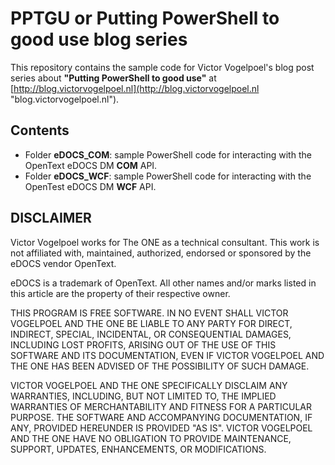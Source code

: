 # PPTGU or Putting PowerShell to good use blog series

This repository contains the sample code for Victor Vogelpoel's blog post series about **"Putting PowerShell to good use"** at [http://blog.victorvogelpoel.nl](http://blog.victorvogelpoel.nl "blog.victorvogelpoel.nl").

## Contents

- Folder **eDOCS_COM**: sample PowerShell code for interacting with the OpenText eDOCS DM **COM** API.
- Folder **eDOCS_WCF**: sample PowerShell code for interacting with the OpenTest eDOCS DM **WCF** API.


## DISCLAIMER

Victor Vogelpoel works for The ONE as a technical consultant. This work is not affiliated with, maintained, authorized, endorsed or sponsored by the eDOCS vendor OpenText.

eDOCS is a trademark of OpenText. All other names and/or marks listed in this article are the property of their respective owner.

THIS PROGRAM IS FREE SOFTWARE. IN NO EVENT SHALL VICTOR VOGELPOEL AND THE ONE BE LIABLE TO ANY PARTY 
FOR DIRECT, INDIRECT, SPECIAL, INCIDENTAL, OR CONSEQUENTIAL DAMAGES, INCLUDING LOST PROFITS,
ARISING OUT OF THE USE OF THIS SOFTWARE AND ITS DOCUMENTATION, EVEN IF VICTOR VOGELPOEL AND THE ONE
HAS BEEN ADVISED OF THE POSSIBILITY OF SUCH DAMAGE.

VICTOR VOGELPOEL AND THE ONE SPECIFICALLY DISCLAIM ANY WARRANTIES, INCLUDING, BUT NOT LIMITED TO, 
THE IMPLIED WARRANTIES OF MERCHANTABILITY AND FITNESS FOR A PARTICULAR PURPOSE. THE SOFTWARE AND 
ACCOMPANYING DOCUMENTATION, IF ANY, PROVIDED HEREUNDER IS PROVIDED "AS IS". VICTOR VOGELPOEL AND
THE ONE HAVE NO OBLIGATION TO PROVIDE MAINTENANCE, SUPPORT, UPDATES, ENHANCEMENTS, OR MODIFICATIONS.